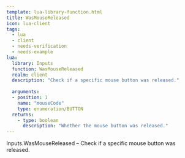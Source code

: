 ```yaml
---
template: lua-library-function.html
title: WasMouseReleased
icon: lua-client
tags:
  - lua
  - client
  - needs-verification
  - needs-example
lua:
  library: Inputs
  function: WasMouseReleased
  realm: client
  description: "Check if a specific mouse button was released."
  
  arguments:
  - position: 1
    name: "mouseCode"
    type: enumeration/BUTTON
  returns:
    - type: boolean
      description: "Whether the mouse button was released."
---
```


<div class="lua__search__keywords">
Inputs.WasMouseReleased &#x2013; Check if a specific mouse button was released.
</div>
